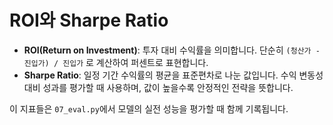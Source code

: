 # ROI와 Sharpe Ratio

- **ROI(Return on Investment)**: 투자 대비 수익률을 의미합니다. 단순히 `(청산가 - 진입가) / 진입가` 로 계산하여 퍼센트로 표현합니다.
- **Sharpe Ratio**: 일정 기간 수익률의 평균을 표준편차로 나눈 값입니다. 수익 변동성 대비 성과를 평가할 때 사용하며, 값이 높을수록 안정적인 전략을 뜻합니다.

이 지표들은 `07_eval.py`에서 모델의 실전 성능을 평가할 때 함께 기록됩니다.
